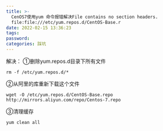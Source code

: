 ```yaml
---
title: >-
  CenOS7使用yum 命令报错解决File contains no section headers.
  file:file:///etc/yum.repos.d/CentOS-Base.r
date: 2022-02-15 13:36:23
tags:
password:
categories: 踩坑
---
```


解决：
①删除yum.repos.d目录下所有文件

```shell
rm -f /etc/yum.repos.d/*
```

②从阿里的库重新下载这个文件
```shell
wget -O /etc/yum.repos.d/CentOS-Base.repo http://mirrors.aliyun.com/repo/Centos-7.repo
```
③清理缓存
```shell
yum clean all
```